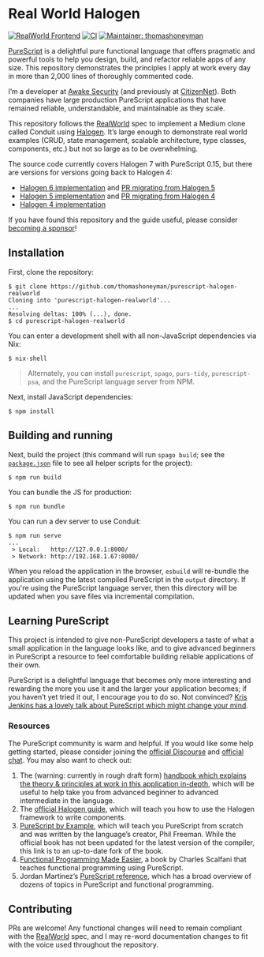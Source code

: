# Real World Halogen

[![RealWorld Frontend](https://camo.githubusercontent.com/b507ac8f2ec6427bbef518193567c4ec6060c780/68747470733a2f2f696d672e736869656c64732e696f2f62616467652f7265616c776f726c642d66726f6e74656e642d2532333738333537382e737667)](http://realworld.io)
[![CI](https://github.com/thomashoneyman/purescript-halogen-realworld/workflows/CI/badge.svg?branch=main)](https://github.com/thomashoneyman/purescript-halogen-realworld/actions?query=workflow%3ACI+branch%3Amain)
[![Maintainer: thomashoneyman](https://img.shields.io/badge/maintainer-thomashoneyman-teal.svg)](http://github.com/thomashoneyman)

[PureScript](https://github.com/purescript) is a delightful pure functional language that offers pragmatic and powerful tools to help you design, build, and refactor reliable apps of any size. This repository demonstrates the principles I apply at work every day in more than 2,000 lines of thoroughly commented code.

I’m a developer at [Awake Security](https://github.com/awakesecurity) (and previously at [CitizenNet](https://citizennet.com)). Both companies have large production PureScript applications that have remained reliable, understandable, and maintainable as they scale.

This repository follows the [RealWorld](https://github.com/gothinkster/realworld) spec to implement a Medium clone called Conduit using [Halogen](https://github.com/purescript-halogen/purescript-halogen). It’s large enough to demonstrate real world examples (CRUD, state management, scalable architecture, type classes, components, etc.) but not so large as to be overwhelming.

The source code currently covers Halogen 7 with PureScript 0.15, but there are versions for versions going back to Halogen 4:

- [Halogen 6 implementation](https://github.com/thomashoneyman/purescript-halogen-realworld/tree/v3.0.0) and [PR migrating from Halogen 5](https://github.com/thomashoneyman/purescript-halogen-realworld/pull/82)
- [Halogen 5 implementation](https://github.com/thomashoneyman/purescript-halogen-realworld/tree/v2.0.0) and [PR migrating from Halogen 4](https://github.com/thomashoneyman/purescript-halogen-realworld/pull/26)
- [Halogen 4 implementation](https://github.com/thomashoneyman/purescript-halogen-realworld/tree/v1.0.0)

If you have found this repository and the guide useful, please consider [becoming a sponsor](https://github.com/sponsors/thomashoneyman)!

## Installation

First, clone the repository:

```console
$ git clone https://github.com/thomashoneyman/purescript-halogen-realworld
Cloning into 'purescript-halogen-realworld'...
...
Resolving deltas: 100% (...), done.
$ cd purescript-halogen-realworld
```

You can enter a development shell with all non-JavaScript dependencies via Nix:

```console
$ nix-shell
```

> Alternately, you can install `purescript`, `spago`, `purs-tidy`, `purescript-psa`, and the PureScript language server from NPM.

Next, install JavaScript dependencies:

```console
$ npm install
```

## Building and running

Next, build the project (this command will run `spago build`; see the [`package.json`](package.json) file to see
all helper scripts for the project):

```console
$ npm run build
```

You can bundle the JS for production:

```console
$ npm run bundle
```

You can run a dev server to use Conduit:

```console
$ npm run serve
...
 > Local:   http://127.0.0.1:8000/
 > Network: http://192.168.1.67:8000/
```

When you reload the application in the browser, `esbuild` will re-bundle the application using the latest compiled PureScript in the `output` directory. If you're using the PureScript language server, then this directory will be updated when you save files via incremental compilation.

## Learning PureScript

This project is intended to give non-PureScript developers a taste of what a small application in the language looks like, and to give advanced beginners in PureScript a resource to feel comfortable building reliable applications of their own.

PureScript is a delightful language that becomes only more interesting and rewarding the more you use it and the larger your application becomes; if you haven’t yet tried it out, I encourage you to do so. Not convinced? [Kris Jenkins has a lovely talk about PureScript which might change your mind](https://www.youtube.com/watch?time_continue=22&v=5AtyWgQ3vv0).

### Resources

The PureScript community is warm and helpful. If you would like some help getting started, please consider joining the [official Discourse](https://discourse.purescript.org) and [official chat](https://purescript.org/chat). You may also want to check out:

1. The (warning: currently in rough draft form) [handbook which explains the theory & principles at work in this application in-depth](https://thomashoneyman.com/guides/real-world-halogen), which will be useful to help take you from advanced beginner to advanced intermediate in the language.
1. The [official Halogen guide](https://github.com/purescript-halogen/purescript-halogen), which will teach you how to use the Halogen framework to write components.
1. [PureScript by Example](https://github.com/purescript-contrib/purescript-book), which will teach you PureScript from scratch and was written by the language’s creator, Phil Freeman. While the official book has not been updated for the latest version of the compiler, this link is to an up-to-date fork of the book.
1. [Functional Programming Made Easier](https://leanpub.com/fp-made-easier), a book by Charles Scalfani that teaches functional programming using PureScript.
1. Jordan Martinez’s [PureScript reference](https://github.com/JordanMartinez/purescript-jordans-reference), which has a broad overview of dozens of topics in PureScript and functional programming.

## Contributing

PRs are welcome! Any functional changes will need to remain compliant with the [RealWorld](https://github.com/gothinkster/realworld) spec, and I may re-word documentation changes to fit with the voice used throughout the repository.
